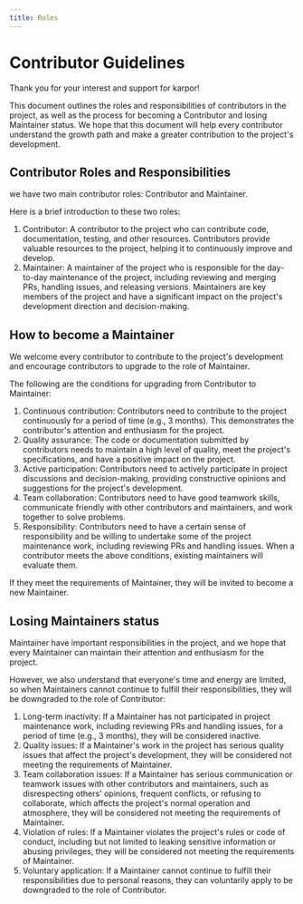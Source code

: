 ```yaml
---
title: Roles
---
```

# Contributor Guidelines

Thank you for your interest and support for karpor!

This document outlines the roles and responsibilities of contributors in the project, as well as the process for becoming a Contributor and losing Maintainer status. We hope that this document will help every contributor understand the growth path and make a greater contribution to the project's development.

## Contributor Roles and Responsibilities

we have two main contributor roles: Contributor and Maintainer.

Here is a brief introduction to these two roles:

1. Contributor: A contributor to the project who can contribute code, documentation, testing, and other resources. Contributors provide valuable resources to the project, helping it to continuously improve and develop.
2. Maintainer: A maintainer of the project who is responsible for the day-to-day maintenance of the project, including reviewing and merging PRs, handling issues, and releasing versions. Maintainers are key members of the project and have a significant impact on the project's development direction and decision-making.

## How to become a  Maintainer

We welcome every contributor to contribute to the project's development and encourage contributors to upgrade to the role of Maintainer.

The following are the conditions for upgrading from Contributor to Maintainer:

1. Continuous contribution: Contributors need to contribute to the project continuously for a period of time (e.g., 3 months). This demonstrates the contributor's attention and enthusiasm for the project.
2. Quality assurance: The code or documentation submitted by contributors needs to maintain a high level of quality, meet the project's specifications, and have a positive impact on the project.
3. Active participation: Contributors need to actively participate in project discussions and decision-making, providing constructive opinions and suggestions for the project's development.
4. Team collaboration: Contributors need to have good teamwork skills, communicate friendly with other contributors and maintainers, and work together to solve problems.
5. Responsibility: Contributors need to have a certain sense of responsibility and be willing to undertake some of the project maintenance work, including reviewing PRs and handling issues. When a contributor meets the above conditions, existing maintainers will evaluate them.

If they meet the requirements of Maintainer, they will be invited to become a new Maintainer.

## Losing Maintainers status

Maintainer have important responsibilities in the project, and we hope that every Maintainer can maintain their attention and enthusiasm for the project.

However, we also understand that everyone's time and energy are limited, so when Maintainers cannot continue to fulfill their responsibilities, they will be downgraded to the role of Contributor:

1. Long-term inactivity: If a Maintainer has not participated in project maintenance work, including reviewing PRs and handling issues, for a period of time (e.g., 3 months), they will be considered inactive.
2. Quality issues: If a Maintainer's work in the project has serious quality issues that affect the project's development, they will be considered not meeting the requirements of Maintainer.
3. Team collaboration issues: If a Maintainer has serious communication or teamwork issues with other contributors and maintainers, such as disrespecting others' opinions, frequent conflicts, or refusing to collaborate, which affects the project's normal operation and atmosphere, they will be considered not meeting the requirements of Maintainer.
4. Violation of rules: If a Maintainer violates the project's rules or code of conduct, including but not limited to leaking sensitive information or abusing privileges, they will be considered not meeting the requirements of Maintainer.
5. Voluntary application: If a Maintainer cannot continue to fulfill their responsibilities due to personal reasons, they can voluntarily apply to be downgraded to the role of Contributor.
